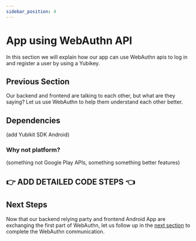 ```yaml
---
sidebar_position: 4
---
```


# App using WebAuthn API

In this section we will explain how our app can use WebAuthn apis to log in and register a user by using a Yubikey.

## Previous Section

Our backend and frontend are talking to each other, but what are they saying? Let us use WebAuthn to help them understand each other better.

## Dependencies

(add Yubikit SDK Android)

### Why not platform?

(something not Google Play APIs, something something better features)

## 👉 ADD DETAILED CODE STEPS 👈

## Next Steps

Now that our backend relying party and frontend Android App are exchanging the first part of WebAuthn, let us follow up in the [next section](./app-complete-webauthn.md) to complete the WebAuthn communication.
